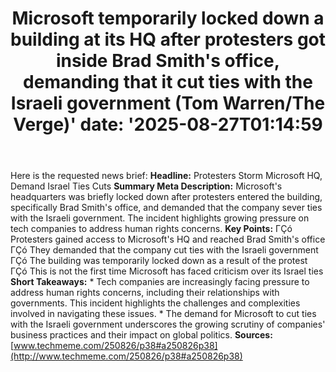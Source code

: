 ﻿---
title: "Microsoft temporarily locked down a building at its HQ after protesters got inside Brad Smith's office, demanding that it cut ties with the Israeli government (Tom Warren/The Verge)'
date: '2025-08-27T01:14:59"
category: "Markets"
summary: ""
slug: "microsoft temporarily locked down a building at its hq after"
source_urls:
  - "http://www.techmeme.com/250826/p38#a250826p38"
seo:
  title: "Microsoft temporarily locked down a building at its HQ after protesters got inside Brad Smith's office, demanding that it cut ties with the Israeli government (Tom Warren/The Verge) | Hash n Hedge'
  description: '"
  keywords: ["news", "markets", "brief"]
---
Here is the requested news brief:  **Headline:** Protesters Storm Microsoft HQ, Demand Israel Ties Cuts  **Summary Meta Description:** Microsoft's headquarters was briefly locked down after protesters entered the building, specifically Brad Smith's office, and demanded that the company sever ties with the Israeli government. The incident highlights growing pressure on tech companies to address human rights concerns.  **Key Points:**  ΓÇó Protesters gained access to Microsoft's HQ and reached Brad Smith's office ΓÇó They demanded that the company cut ties with the Israeli government ΓÇó The building was temporarily locked down as a result of the protest ΓÇó This is not the first time Microsoft has faced criticism over its Israel ties  **Short Takeaways:**  * Tech companies are increasingly facing pressure to address human rights concerns, including their relationships with governments. This incident highlights the challenges and complexities involved in navigating these issues. * The demand for Microsoft to cut ties with the Israeli government underscores the growing scrutiny of companies' business practices and their impact on global politics.  **Sources:** [www.techmeme.com/250826/p38#a250826p38](http://www.techmeme.com/250826/p38#a250826p38) 
